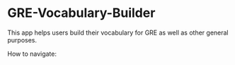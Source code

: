 # GRE-Vocabulary-Builder
This app helps users build their vocabulary for GRE as well as other general purposes.

How to navigate:
